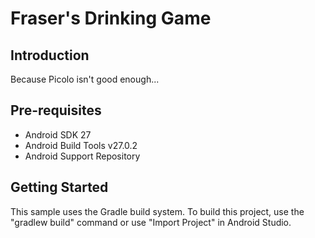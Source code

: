 Fraser's Drinking Game
===================================



Introduction
------------
Because Picolo isn't good enough...


Pre-requisites
--------------

- Android SDK 27
- Android Build Tools v27.0.2
- Android Support Repository



Getting Started
---------------

This sample uses the Gradle build system. To build this project, use the
"gradlew build" command or use "Import Project" in Android Studio.
